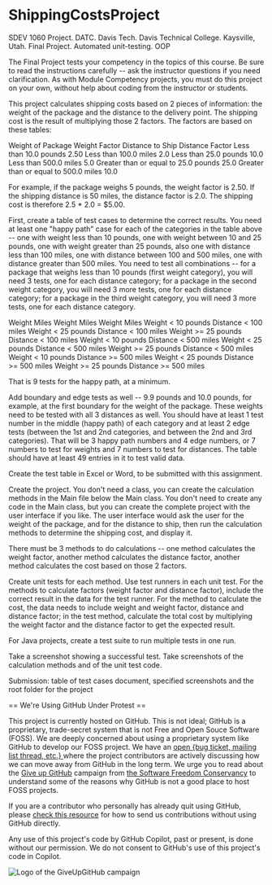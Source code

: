 # ShippingCostsProject
SDEV 1060 Project. DATC. Davis Tech. Davis Technical College. Kaysville, Utah. Final Project. Automated unit-testing. OOP

The Final Project tests your competency in the topics of this course. Be sure to read the instructions carefully -- ask the instructor questions if you need clarification. As with Module Competency projects, you must do this project on your own, without help about coding from the instructor or students.

This project calculates shipping costs based on 2 pieces of information: the weight of the package and the distance to the delivery point. The shipping cost is the result of multiplying those 2 factors. The factors are based on these tables:


Weight of Package 	                        Weight Factor 		    Distance to Ship 	                        Distance Factor
Less than 10.0 pounds 	                    2.50 		              Less than 100.0 miles 	                  2.0
Less than 25.0 pounds 	                    10.0 		              Less than 500.0 miles 	                  5.0
Greater than or equal to 25.0 pounds 	      25.0 		              Greater than or equal to 500.0 miles 	    10.0

For example, if the package weighs 5 pounds, the weight factor is 2.50. If the shipping distance is 50 miles, the distance factor is 2.0. The shipping cost is therefore 2.5 * 2.0 = $5.00.

First, create a table of test cases to determine the correct results. You need at least one "happy path" case for each of the categories in the table above -- one with weight less than 10 pounds, one with weight between 10 and 25 pounds, one with weight greater than 25 pounds, also one with distance less than 100 miles, one with distance between 100 and 500 miles, one with distance greater than 500 miles. You need to test all combinations -- for a package that weighs less than 10 pounds (first weight category), you will need 3 tests, one for each distance category; for a package in the second weight category, you will need 3 more tests, one for each distance category; for a package in the third weight category, you will need 3 more tests, one for each distance category. 


Weight 	             Miles 	                  Weight 	            Miles 	                Weight 	              Miles
Weight < 10 pounds 	 Distance < 100 miles 	  Weight < 25 pounds 	Distance < 100 miles 	  Weight >= 25 pounds 	Distance < 100 miles
Weight < 10 pounds 	 Distance < 500 miles 	  Weight < 25 pounds 	Distance < 500 miles 	  Weight >= 25 pounds 	Distance < 500 miles
Weight < 10 pounds 	 Distance >= 500 miles 	  Weight < 25 pounds 	Distance >= 500 miles 	Weight >= 25 pounds 	Distance >= 500 miles

That is 9 tests for the happy path, at a minimum. 

Add boundary and edge tests as well -- 9.9 pounds and 10.0 pounds, for example, at the first boundary for the weight of the package. These weights need to be tested with all 3 distances as well. You should have at least 1 test number in the middle (happy path) of each category and at least 2 edge tests (between the 1st and 2nd categories, and between the 2nd and 3rd categories). That will be 3 happy path numbers and 4 edge numbers, or 7 numbers to test for weights and 7 numbers to test for distances.  The table should have at least 49 entries in it to test valid data.

Create the test table in Excel or Word, to be submitted with this assignment.

Create the project. You don't need a class, you can create the calculation methods in the Main file below the Main class. You don't need to create any code in the Main class, but you can create the complete project with the user interface if you like. The user interface would ask the user for the weight of the package, and for the distance to ship, then run the calculation methods to determine the shipping cost, and display it.

There must be 3 methods to do calculations -- one method calculates the weight factor, another method calculates the distance factor, another method calculates the cost based on those 2 factors.

Create unit tests for each method. Use test runners in each unit test. For the methods to calculate factors (weight factor and distance factor), include the correct result in the data for the test runner. For the method to calculate the cost, the data needs to include weight and weight factor, distance and distance factor; in the test method, calculate the total cost by multiplying the weight factor and the distance factor to get the expected result.

For Java projects, create a test suite to run multiple tests in one run.

Take a screenshot showing a successful test. Take screenshots of the calculation methods and of the unit test code.

Submission: table of test cases document, specified screenshots and the root folder for the project

== We're Using GitHub Under Protest ==

This project is currently hosted on GitHub.  This is not ideal; GitHub is a
proprietary, trade-secret system that is not Free and Open Souce Software
(FOSS).  We are deeply concerned about using a proprietary system like GitHub
to develop our FOSS project.  We have an
[open {bug ticket, mailing list thread, etc.} ](INSERT_LINK) where the
project contributors are actively discussing how we can move away from GitHub
in the long term.  We urge you to read about the
[Give up GitHub](https://GiveUpGitHub.org) campaign from
[the Software Freedom Conservancy](https://sfconservancy.org) to understand
some of the reasons why GitHub is not a good place to host FOSS projects.

If you are a contributor who personally has already quit using GitHub, please
[check this resource](INSERT_LINK) for how to send us contributions without
using GitHub directly.

Any use of this project's code by GitHub Copilot, past or present, is done
without our permission.  We do not consent to GitHub's use of this project's
code in Copilot.

![Logo of the GiveUpGitHub campaign](https://sfconservancy.org/img/GiveUpGitHub.png)

